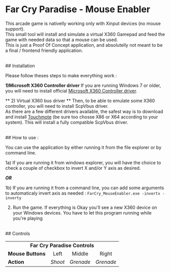 # Far Cry Paradise - Mouse Enabler

This arcade game is nativelly working only with Xinput devices (no mouse support).  
This small tool will install and simulate a virtual X360 Gamepad and feed the game with needed data so that a mouse can be used.  
This is just a Proof Of Concept application, and absolutelly not meant to be a final / frontend friendly application.  

<br/>
## Installation

Please follow theses steps to make everything work :

**1)Microsoft X360 Controller driver**
If you are running Windows 7 or older, you will need to install official [Microsoft X360 Controller driver](https://www.microsoft.com/accessories/fr-fr/d/xbox-360-controller-for-windows).  

** 2) Virtual X360 bus driver **
Then, to be able to emulate some X360 controller, you will need to install ScpVbus driver.  
As there are a few different drivers available, the safest way is to download and install [Touchmote](http://touchmote.net/) (be sure too chosse X86 or X64 according to your system). This will install a fully compatible ScpVbus driver.  

<br/>
## How to use :

You can use the application by either running it from the file explorer or by command line.  

1a) If you are running it from windows explorer, you will have the choice to check a couple of checkbox to invert X and/or Y axis as desired.  

**_OR_**

1b) If you are running it from a command line, you can add some arguments to automaticaly invert axis as needed :
`FarCry_MouseEnabler.exe -invertx -inverty`

2) Run the game. If everything is Okay you'll see a new X360 device on your Windows devices. You have to let this program running while you're playing

<br/>
## Controls

<table>
  <tr>
    <td colspan="4" align="center"><b>Far Cry Paradise Controls</b>
  </tr>  
  <tr>
    <td><b>Mouse Buttons</b></td>
    <td align="center">Left</td>
    <td align="center">Middle</td>
    <td align="center">Right</td>
  </tr>  
<tr>
     <td><b>Action</b></td>
    <td align="center"><i>Shoot</i></td>
    <td align="center"><i>Grenade</i></td>
    <td align="center"><i>Grenade</i></td>
  </tr>  
</table>